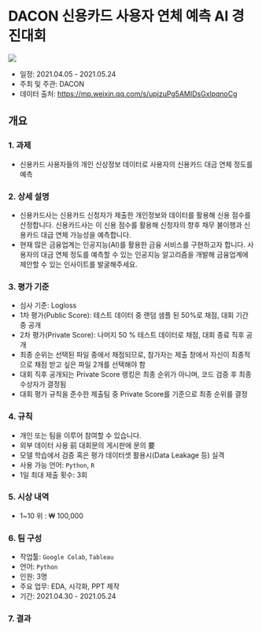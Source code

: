 # DACON 신용카드 사용자 연체 예측 AI 경진대회 
![](https://user-images.githubusercontent.com/80869040/121103020-df4d2c80-c839-11eb-9aa0-d9dff08fa205.png)
- 일정: 2021.04.05 - 2021.05.24
- 주최 및 주관: DACON
- 데이터 출처: https://mp.weixin.qq.com/s/upjzuPg5AMIDsGxlpqnoCg

## 개요
### 1. 과제
- 신용카드 사용자들의 개인 신상정보 데이터로 사용자의 신용카드 대금 연체 정도를 예측
### 2. 상세 설명
- 신용카드사는 신용카드 신청자가 제출한 개인정보와 데이터를 활용해 신용 점수를 산정합니다. 신용카드사는 이 신용 점수를 활용해 신청자의 향후 채무 불이행과 신용카드 대급 연체 가능성을 예측합니다.
- 현재 많은 금융업계는 인공지능(AI)를 활용한 금융 서비스를 구현하고자 합니다. 사용자의 대금 연체 정도를 예측할 수 있는 인공지능 알고리즘을 개발해 금융업계에 제안할 수 있는 인사이트를 발굴해주세요.
### 3. 평가 기준
- 심사 기준: Logloss
- 1차 평가(Public Score): 테스트 데이터 중 랜덤 샘플 된 50%로 채점, 대회 기간 중 공개
- 2차 평가(Private Score): 나머지 50 % 테스트 데이터로 채점, 대회 종료 직후 공개
- 최종 순위는 선택된 파일 중에서 채점되므로, 참가자는 제출 창에서 자신이 최종적으로 채점 받고 싶은 파일 2개를 선택해야 함
- 대회 직후 공개되는 Private Score 랭킹은 최종 순위가 아니며, 코드 검증 후 최종 수상자가 결정됨
- 대회 평가 규칙을 준수한 제출팀 중 Private Score를 기준으로 최종 순위를 결정
### 4. 규칙
- 개인 또는 팀을 이루어 참여할 수 있습니다.
- 외부 데이터 사용 前 대회문의 게시판에 문의 要
- 모델 학습에서 검증 혹은 평가 데이터셋 활용시(Data Leakage 등) 실격
- 사용 가능 언어: ```Python```, ```R```
- 1일 최대 제출 횟수: 3회
### 5. 시상 내역
- 1~10 위 : ₩ 100,000
### 6. 팀 구성
- 작업툴: ```Google Colab```, ```Tableau```
- 언어: ```Python```
- 인원: 3명
- 주요 업무: EDA, 시각화, PPT 제작
- 기간: 2021.04.30 - 2021.05.24
### 7. 결과
